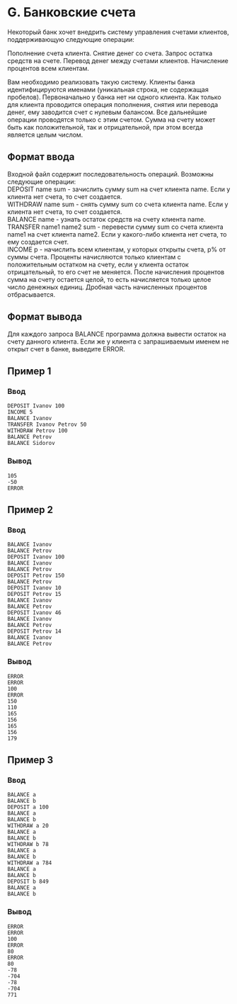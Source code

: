 # G. Банковские счета

Некоторый банк хочет внедрить систему управления счетами клиентов, поддерживающую следующие операции:

Пополнение счета клиента. Снятие денег со счета. Запрос остатка средств на счете. Перевод денег между счетами клиентов.
Начисление процентов всем клиентам.

Вам необходимо реализовать такую систему. Клиенты банка идентифицируются именами (уникальная строка, не содержащая
пробелов). Первоначально у банка нет ни одного клиента. Как только для клиента проводится операция пополнения, снятия
или перевода денег, ему заводится счет с нулевым балансом. Все дальнейшие операции проводятся только с этим счетом.
Сумма на счету может быть как положительной, так и отрицательной, при этом всегда является целым числом.

## Формат ввода

Входной файл содержит последовательность операций. Возможны следующие операции:  
DEPOSIT name sum - зачислить сумму sum на счет клиента name. Если у клиента нет счета, то счет создается.  
WITHDRAW name sum - снять сумму sum со счета клиента name. Если у клиента нет счета, то счет создается.  
BALANCE name - узнать остаток средств на счету клиента name.  
TRANSFER name1 name2 sum - перевести сумму sum со счета клиента name1 на счет клиента name2. Если у какого-либо клиента
нет счета, то ему создается счет.  
INCOME p - начислить всем клиентам, у которых открыты счета, p% от суммы счета.
Проценты начисляются только клиентам с положительным остатком на счету, если у клиента остаток отрицательный, то его
счет не меняется. После начисления процентов сумма на счету остается целой, то есть начисляется только целое число
денежных единиц. Дробная часть начисленных процентов отбрасывается.

## Формат вывода

Для каждого запроса BALANCE программа должна вывести остаток на счету данного клиента. Если же у клиента с запрашиваемым
именем не открыт счет в банке, выведите ERROR.

## Пример 1

### Ввод

    DEPOSIT Ivanov 100
    INCOME 5
    BALANCE Ivanov
    TRANSFER Ivanov Petrov 50
    WITHDRAW Petrov 100
    BALANCE Petrov
    BALANCE Sidorov

### Вывод

    105
    -50
    ERROR

## Пример 2

### Ввод

    BALANCE Ivanov
    BALANCE Petrov
    DEPOSIT Ivanov 100
    BALANCE Ivanov
    BALANCE Petrov
    DEPOSIT Petrov 150
    BALANCE Petrov
    DEPOSIT Ivanov 10
    DEPOSIT Petrov 15
    BALANCE Ivanov
    BALANCE Petrov
    DEPOSIT Ivanov 46
    BALANCE Ivanov
    BALANCE Petrov
    DEPOSIT Petrov 14
    BALANCE Ivanov
    BALANCE Petrov

### Вывод

    ERROR
    ERROR
    100
    ERROR
    150
    110
    165
    156
    165
    156
    179

## Пример 3

### Ввод

    BALANCE a
    BALANCE b
    DEPOSIT a 100
    BALANCE a
    BALANCE b
    WITHDRAW a 20
    BALANCE a
    BALANCE b
    WITHDRAW b 78
    BALANCE a
    BALANCE b
    WITHDRAW a 784
    BALANCE a
    BALANCE b
    DEPOSIT b 849
    BALANCE a
    BALANCE b

### Вывод

    ERROR
    ERROR
    100
    ERROR
    80
    ERROR
    80
    -78
    -704
    -78
    -704
    771

